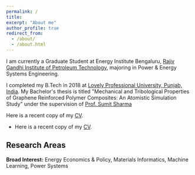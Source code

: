 ```yaml
---
permalink: /
title: 
excerpt: "About me"
author_profile: true
redirect_from: 
  - /about/
  - /about.html
---
```



I am currently a Graduate Student at Energy Institute Bengaluru, [Rajiv Gandhi Institute of Petroleum Technology](https://www.rgipt.ac.in/), majoring in Power & Energy Systems Engineering.

I completed my B.Tech in 2018 at [Lovely Professional University, Punjab, India](https://www.lpu.in/). My Bachelor's thesis is titled "Mechanical and Tribological Properties of Graphene Reinforced Polymer Composites: An Atomistic Simulation Study" under the supervision of [Prof. Sumit Sharma](https://www.nitj.ac.in/index.php/nitj_cinfo/Faculty/150)


Here is a recent copy of my [CV](TEST).
- Here is a recent copy of my [CV](TEST).

## Research Areas
**Broad Interest:**  Energy Economics & Policy, Materials Informatics, Machine Learning, Power Systems
